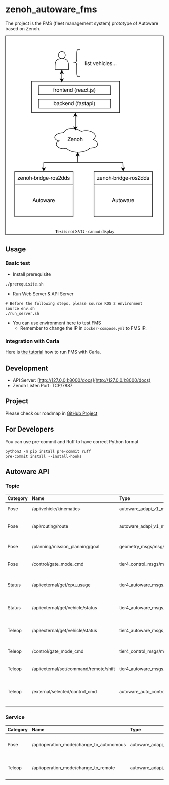 # zenoh_autoware_fms

The project is the FMS (fleet management system) prototype of Autoware based on Zenoh.

![FMS Architecture](resource/Autoware_FMS_Zenoh_Architecture.svg)

## Usage

### Basic test

* Install prerequisite

```shell
./prerequisite.sh
```

* Run Web Server & API Server

```shell
# Before the following steps, please source ROS 2 environment
source env.sh
./run_server.sh
```

* You can use environment [here](https://github.com/evshary/zenoh_demo_docker_env/tree/main/autoware_multiple_fms) to test FMS
  * Remember to change the IP in `docker-compose.yml` to FMS IP.

### Integration with Carla

Here is [the tutorial](https://autoware-carla-launch.readthedocs.io/en/latest/scenarios/fms.html) how to run FMS with Carla.

## Development

* API Server: [http://127.0.0.1:8000/docs](http://127.0.0.1:8000/docs)
* Zenoh Listen Port: TCP/7887

## Project

Please check our roadmap in [GitHub Project](https://github.com/users/evshary/projects/2)

## For Developers

You can use pre-commit and Ruff to have correct Python format

```shell
python3 -m pip install pre-commit ruff
pre-commit install --install-hooks
```
## Autoware API

### Topic

| Category | Name                                 | Type                                                                 | Description                                      |
|:-------- |:------------------------------------- |:-------------------------------------------------------------------- |:------------------------------------------------ |
| Pose     | /api/vehicle/kinematics               | autoware_adapi_v1_msgs/msg/VehicleKinematics                         | Get vehicle kinematics                           |
| Pose     | /api/routing/route | autoware_adapi_v1_msgs/msg/Route                                      | Get the route and the goal position                        |
| Pose     | /planning/mission_planning/goal       | geometry_msgs/msg/PoseStamped                                        | Set the goal position and orientation            |
| Pose     | /control/gate_mode_cmd                | tier4_control_msgs/msg/GateMode                                      | Set the gate mode to AUTO                        |
| Status   | /api/external/get/cpu_usage           | tier4_autoware_msgs/tier4_external_api_msgs/msg/CpuUsage             | Get the current CPU usage statistics             |
| Status   | /api/external/get/vehicle/status      | tier4_autoware_msgs/tier4_external_api_msgs/msg/VehicleStatusStamped | Get gear shift and turn signal of vehicle        |
| Teleop   | /api/external/get/vehicle/status      | tier4_autoware_msgs/tier4_external_api_msgs/msg/VehicleStatusStamped | Get gear shift and turn signal of vehicle        |
| Teleop   | /control/gate_mode_cmd                | tier4_control_msgs/msg/GateMode                                      | Set the gate mode to External                    |
| Teleop   | /api/external/set/command/remote/shift | tier4_autoware_msgs/tier4_external_api_msgs/msg/GearShiftStamped     | Set gear shift from FMS                          |
| Teleop   | /external/selected/control_cmd        | autoware_auto_control_msgs/AckermannControlCommand                   | Set longitudinal speed and acceleration From FMS |

### Service

| Category | Name                                     | Type                                         | Description                             |
|:-------- |:---------------------------------------- |:-------------------------------------------- |:--------------------------------------- |
| Pose     | /api/operation_mode/change_to_autonomous | autoware_adapi_v1_msgs/srv/ChangeOperionMode | Change the operation mode to autonomous |
| Teleop   | /api/operation_mode/change_to_remote     | autoware_adapi_v1_msgs/srv/ChangeOperionMode | Change the operation mode to remote     |